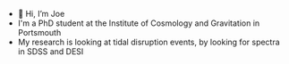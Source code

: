- 👋 Hi, I’m Joe
- I'm a PhD student at the Institute of Cosmology and Gravitation in Portsmouth
- My research is looking at tidal disruption events, by looking for spectra in SDSS and DESI

<!---
joec2809/joec2809 is a ✨ special ✨ repository because its `README.md` (this file) appears on your GitHub profile.
You can click the Preview link to take a look at your changes.
--->
